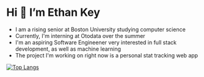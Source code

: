 # Hi 👋 I’m Ethan Key
- I am a rising senior at Boston University studying computer science
- Currently, I'm interning at Otodata over the summer
- I'm an aspiring Software Engineener very interested in full stack development, as well as machine learning
- The project I'm working on right now is a personal stat tracking web app

[![Top Langs](https://github-readme-stats.vercel.app/api/top-langs/?username=ethanrkey&bg_color=101426&text_color=fffefe&langs_count=7)](https://github.com/ethanrkey/github-readme-stats)
<!---
ethanrkey/ethanrkey is a ✨ special ✨ repository because its `README.md` (this file) appears on your GitHub profile.
You can click the Preview link to take a look at your changes.
--->
